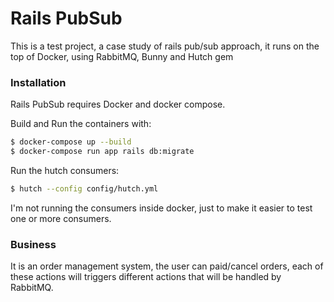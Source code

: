 # Rails PubSub

This is a test project, a case study of rails pub/sub approach, it runs on the top of Docker, using RabbitMQ, Bunny and Hutch gem

### Installation

Rails PubSub requires Docker and docker compose.

Build and Run the containers with:

```sh
$ docker-compose up --build
$ docker-compose run app rails db:migrate
```

Run the hutch consumers:

```sh
$ hutch --config config/hutch.yml
```

I'm not running the consumers inside docker, just to make it easier to test one or more consumers.

### Business

It is an order management system, the user can paid/cancel orders, each of these actions will triggers different actions that will be handled by RabbitMQ.
